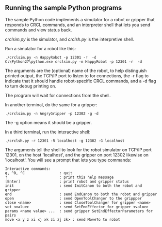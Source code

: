 ## Running the sample Python programs

The sample Python code implements a simulator for a robot or gripper
that responds to CRCL commands, and an interpreter shell that lets you
send commands and view status back.

*crclsim.py* is the simulator, and *crclsh.py* is the interpretive shell.

Run a simulator for a robot like this:

```
./crclsim.py -n HappyRobot -p 12301 -r  -d
C:\Python27\python.exe crclsim.py -n HappyRobot -p 12301 -r  -d
```

The arguments are the (optional) name of the robot, to help
distinguish printed output, the TCP/IP port to listen to for
connections, the -r flag to indicate that it should handle
robot-specific CRCL commands, and a -d flag to turn debug printing on.

The program will wait for connections from the shell.

In another terminal, do the same for a gripper:

```
./crclsim.py -n AngryGripper -p 12302 -g -d
```

The -g option means it should be a gripper.

In a third terminal, run the interactive shell: 

```
./crclsh.py -r 12301 -R localhost -g 12302 -G localhost
```

The arguments tell the shell to look for the robot simulator on TCP/IP
port 12301, on the host 'localhost', and the gripper on port 12302
likewise on 'localhost'. You will see a prompt that lets you type
commands:

```
Interactive commands:
q, ^D, ^C                : quit
?                        : print this help message
[Enter]                  : print robot and gripper status
init                     : send InitCanon to both the robot and gripper
end                      : send EndCanon to both the robot and gripper
open                     : send OpenToolChanger to the grippper
close <name>             : send CloseToolChanger for gripper <name>
set <value>              : send SetEndEffector for gripper <value>
params <name value> ...  : send gripper SetEndEffectorParameters for pairs
move <x y z xi xj xk zi zj zk> : send MoveTo to robot
```


